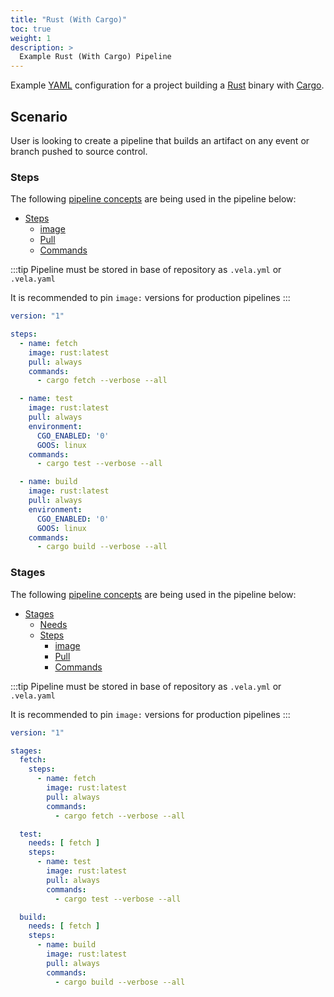 ```yaml
---
title: "Rust (With Cargo)"
toc: true
weight: 1
description: >
  Example Rust (With Cargo) Pipeline
---
```


Example [YAML](https://yaml.org/spec/) configuration for a project building a [Rust](https://www.rust-lang.org/) binary with [Cargo](https://doc.rust-lang.org/cargo/commands/cargo-doc.html).

## Scenario

User is looking to create a pipeline that builds an artifact on any event or branch pushed to source control.

### Steps

The following [pipeline concepts](/docs/usage/tour/tour.md) are being used in the pipeline below:

* [Steps](docs/usage/tour/steps.md)
  * [image](docs/usage/tour/image.md)
  * [Pull](docs/usage/tour/image.md)
  * [Commands](docs/usage/tour/steps.md)

:::tip
Pipeline must be stored in base of repository as `.vela.yml` or `.vela.yaml`

It is recommended to pin `image:` versions for production pipelines
:::

```yaml
version: "1"

steps:
  - name: fetch
    image: rust:latest
    pull: always
    commands:
      - cargo fetch --verbose --all

  - name: test
    image: rust:latest
    pull: always
    environment:
      CGO_ENABLED: '0'
      GOOS: linux
    commands:
      - cargo test --verbose --all

  - name: build
    image: rust:latest
    pull: always
    environment:
      CGO_ENABLED: '0'
      GOOS: linux
    commands:
      - cargo build --verbose --all
```

### Stages

The following [pipeline concepts](/docs/usage/tour/tour.md) are being used in the pipeline below:

* [Stages](docs/usage/tour/stages.md)
  * [Needs](docs/usage/tour/stages.md)
  * [Steps](docs/usage/tour/steps.md)
    * [image](docs/usage/tour/image.md)
    * [Pull](docs/usage/tour/image.md)
    * [Commands](docs/usage/tour/steps.md)

:::tip
Pipeline must be stored in base of repository as `.vela.yml` or `.vela.yaml`

It is recommended to pin `image:` versions for production pipelines
:::

```yaml
version: "1"

stages:
  fetch:
    steps:
      - name: fetch
        image: rust:latest
        pull: always
        commands:
          - cargo fetch --verbose --all

  test:
    needs: [ fetch ]
    steps:
      - name: test
        image: rust:latest
        pull: always
        commands:
          - cargo test --verbose --all

  build:
    needs: [ fetch ]
    steps:
      - name: build
        image: rust:latest
        pull: always
        commands:
          - cargo build --verbose --all
```

